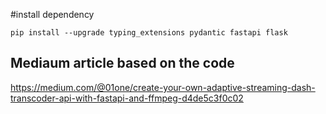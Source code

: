 #install dependency

```
pip install --upgrade typing_extensions pydantic fastapi flask
```


## Mediaum article based on the code
https://medium.com/@01one/create-your-own-adaptive-streaming-dash-transcoder-api-with-fastapi-and-ffmpeg-d4de5c3f0c02
